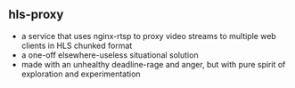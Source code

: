 ## hls-proxy

- a service that uses nginx-rtsp to proxy video streams to multiple web clients in HLS chunked format
- a one-off elsewhere-useless situational solution
- made with an unhealthy deadline-rage and anger, but with pure spirit of exploration and experimentation
